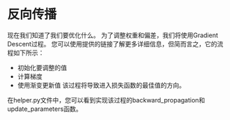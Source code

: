 # 反向传播
现在我们知道了我们要优化什么。 为了调整权重和偏差，我们将使用Gradient Descent过程。 您可以使用提供的链接了解更多详细信息，但简而言之，它的流程如下所示：

+ 初始化要调整的值
+ 计算梯度
+ 使用渐变更新值
该过程将导致进入损失函数的最佳值的方向。

在helper.py文件中，您可以看到实现该过程的backward_propagation和update_parameters函数。
